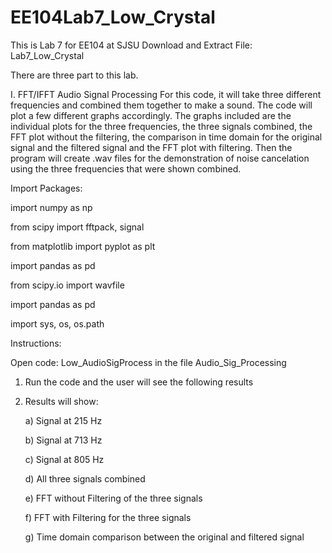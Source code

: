 # EE104Lab7_Low_Crystal
This is Lab 7 for EE104 at SJSU 
Download and Extract File: Lab7_Low_Crystal 

There are three part to this lab.

I. FFT/IFFT Audio Signal Processing
For this code, it will take three different frequencies and combined them together to make a sound. The code will plot a few different graphs accordingly. The graphs included are the individual plots for the three frequencies, the three signals combined, the FFT plot without the filtering, the comparison in time domain for the original signal and the filtered signal and the FFT plot with filtering. Then the program will create .wav files for the demonstration of noise cancelation using the three frequencies that were shown combined. 

Import Packages: 
  
  import numpy as np
  
  from scipy import fftpack, signal
  
  from matplotlib import pyplot as plt
  
  import pandas as pd
  
  from scipy.io import wavfile
  
  import pandas as pd
  
  import sys, os, os.path

Instructions: 
  
  Open code: Low_AudioSigProcess in the file Audio_Sig_Processing
  
  1) Run the code and the user will see the following results
  
  2) Results will show:
      
      a) Signal at 215 Hz
      
      b) Signal at 713 Hz
      
      c) Signal at 805 Hz
      
      d) All three signals combined
      
      e) FFT without Filtering of the three signals 
      
      f) FFT with Filtering for the three signals
      
      g) Time domain comparison between the original and filtered signal
